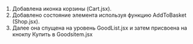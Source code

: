 1) Добавлена иконка корзины (Cart.jsx).
2) Добавлено состояние элемента используя функцию AddToBasket (Shop.jsx).
3) Далее она спущена на уровень GoodList.jsx и затем присвоена на кнокпу Купить в Goodsitem.jsx
